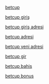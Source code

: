 <a href="http://www.betcup-giris.com/">betcup</a>

<a href="http://www.betcup-giris.com/">betcup giriş</a>

<a href="http://www.betcup-giris.com/">betcup giriş adresi</a>

<a href="http://www.betcup-giris.com/">betcup adresi</a>

<a href="http://www.betcup-giris.com/">betcup yeni adresi</a>

<a href="http://www.betcup-giris.com/">betcup gir</a>

<a href="http://www.betcup-giris.com/">betcup bahis</a>

<a href="http://www.betcup-giris.com/">betcup bonus</a>
